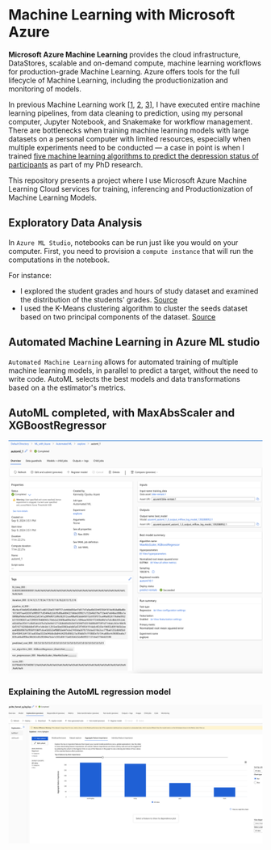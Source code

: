 
# Machine Learning with Microsoft Azure

**Microsoft Azure Machine Learning** provides the cloud infrastructure, DataStores, scalable and on-demand compute, machine learning workflows for production-grade Machine Learning. Azure offers tools for the full lifecycle of Machine Learning, including the productionization and monitoring of models.

In previous Machine Learning work [[1](https://github.com/kennedyopokuasare/IBM_datascience), [2](https://github.com/kennedyopokuasare), [3](https://github.com/kennedyopokuasare/carat-analysis)], I have executed entire machine learning pipelines, from data cleaning to prediction, using my personal computer, Jupyter Notebook, and Snakemake for workflow management. There are bottlenecks when training machine learning models with large datasets on a personal computer with limited resources, especially when multiple experiments need to be conducted — a case in point is when I trained [five machine learning algorithms to predict the depression status of participants](https://www.sciencedirect.com/science/article/pii/S1574119222000566) as part of my PhD research. 

This repository presents a project where I use Microsoft Azure Machine Learning Cloud services for training, inferencing and Productionization of Machine Learning Models. 

## Exploratory Data Analysis

In `Azure ML Studio`, notebooks can be run just like you would on your computer. First, you need to provision a `compute instance` that will run the computations in the notebook.

For instance:
* I explored the student grades and hours of study dataset and examined the distribution of the students' grades. [Source](./With_code/02-visualize-data.ipynb)
* I used the K-Means clustering algorithm to cluster the seeds dataset based on two principal components of the dataset. [Source](./With_code/01-clustering-introduction.ipynb)


## Automated Machine Learning in Azure ML studio

`Automated Machine Learning` allows for automated training of multiple machine learning models, in parallel to predict a target, without the need to write code. AutoML selects the best models and data transformations based on a the estimator's metrics. 

## AutoML completed, with MaxAbsScaler and XGBoostRegressor

<img src="./AutoML/1.%20AutoML%20completed.png" alt="drawing" width="1200"/>

### Explaining the AutoML regression model 

<img src="./AutoML/2. Explanations and feature importance.png" alt="drawing" width="1200"/>